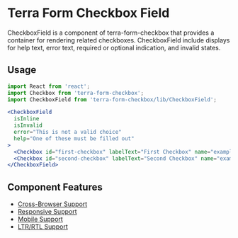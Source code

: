 # Terra Form Checkbox Field

CheckboxField is a component of terra-form-checkbox that provides a container for rendering related checkboxes. CheckboxField include displays for help text, error text, required or optional indication, and invalid states.


## Usage

```jsx
import React from 'react';
import Checkbox from 'terra-form-checkbox';
import CheckboxField from 'terra-form-checkbox/lib/CheckboxField';

<CheckboxField
  isInline
  isInvalid
  error="This is not a valid choice"
  help="One of these must be filled out"
>
  <Checkbox id="first-checkbox" labelText="First Checkbox" name="example" defaultChecked />
  <Checkbox id="second-checkbox" labelText="Second Checkbox" name="example" />
</CheckboxField>
```

## Component Features

 * [Cross-Browser Support](https://github.com/cerner/terra-core/wiki/Component-Features#cross-browser-support)
 * [Responsive Support](https://github.com/cerner/terra-core/wiki/Component-Features#responsive-support)
 * [Mobile Support](https://github.com/cerner/terra-core/wiki/Component-Features#mobile-support)
 * [LTR/RTL Support](https://github.com/cerner/terra-core/wiki/Component-Features#ltr--rtl-support)
